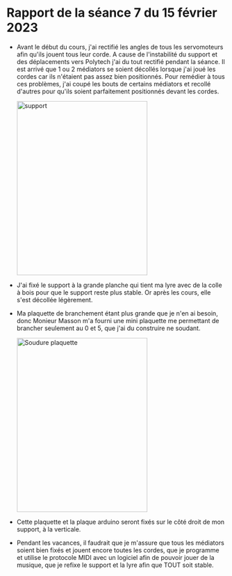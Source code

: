 <h1>Rapport de la séance 7 du 15 février 2023</h1>
<ul>
  <li><p>Avant le début du cours, j'ai rectifié les angles de tous les servomoteurs afin qu'ils jouent tous leur corde. A cause de l'instabilité du support et des déplacements vers Polytech j'ai du tout rectifié pendant la séance. Il est arrivé que 1 ou 2 médiators se soient décollés lorsque j'ai joué les cordes car ils n'étaient pas assez bien positionnés. Pour remédier à tous ces problèmes, j'ai coupé les bouts de certains médiators et recollé d'autres pour qu'ils soient parfaitement positionnés devant les cordes. </p></li>
  <img src="/Documents/Images/support.jpeg" alt="support" style="width:300px;height:400px;"/>
  <li><p>J'ai fixé le support à la grande planche qui tient ma lyre avec de la colle à bois pour que le support reste plus stable. Or après les cours, elle s'est décollée légèrement.<p></li>
  <li><p>Ma plaquette de branchement étant plus grande que je n'en ai besoin, donc Monieur Masson m'a fourni une mini plaquette me permettant de brancher seulement au 0 et 5, que j'ai du construire ne soudant.</p></li>
  <img src="/Documents/Images/soudure.jpeg" alt="Soudure plaquette" style="width:300px;height:400px;"/>
  <li><p>Cette plaquette et la  plaque arduino seront fixés sur le côté droit de mon support, à la verticale. </p></li>
  <li><p>Pendant les vacances, il faudrait que je m'assure que tous les médiators soient bien fixés et jouent encore toutes les cordes, que je programme et utilise le protocole MIDI avec un logiciel afin de pouvoir jouer de la musique, que je refixe le support et la lyre afin que TOUT soit stable. <p></li>
